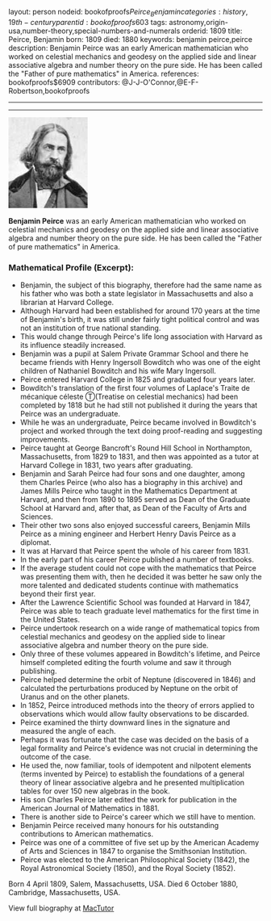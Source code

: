 layout: person
nodeid: bookofproofs$Peirce_Benjamin
categories: history,19th-century
parentid: bookofproofs$603
tags: astronomy,origin-usa,number-theory,special-numbers-and-numerals
orderid: 1809
title: Peirce, Benjamin
born: 1809
died: 1880
keywords: benjamin peirce,peirce
description: Benjamin Peirce was an early American mathematician who worked on celestial mechanics and geodesy on the applied side and linear associative algebra and number theory on the pure side. He has been called the "Father of pure mathematics" in America.
references: bookofproofs$6909
contributors: @J-J-O'Connor,@E-F-Robertson,bookofproofs

---



---

![Peirce_Benjamin.jpg](https://github.com/bookofproofs/bookofproofs.github.io/blob/main/_sources/_assets/images/portraits/Peirce_Benjamin.jpg?raw=true)

**Benjamin Peirce** was an early American mathematician who worked on celestial mechanics and geodesy on the applied side and linear associative algebra and number theory on the pure side. He has been called the "Father of pure mathematics" in America.

### Mathematical Profile (Excerpt):
* Benjamin, the subject of this biography, therefore had the same name as his father who was both a state legislator in Massachusetts and also a librarian at Harvard College.
* Although Harvard had been established for around 170 years at the time of Benjamin's birth, it was still under fairly tight political control and was not an institution of true national standing.
* This would change through Peirce's life long association with Harvard as its influence steadily increased.
* Benjamin was a pupil at Salem Private Grammar School and there he became friends with Henry Ingersoll Bowditch who was one of the eight children of Nathaniel Bowditch and his wife Mary Ingersoll.
* Peirce entered Harvard College in 1825 and graduated four years later.
* Bowditch's translation of the first four volumes of Laplace's Traite de mécanique céleste Ⓣ(Treatise on celestial mechanics)  had been completed by 1818 but he had still not published it during the years that Peirce was an undergraduate.
* While he was an undergraduate, Peirce became involved in Bowditch's project and worked through the text doing proof-reading and suggesting improvements.
* Peirce taught at George Bancroft's Round Hill School in Northampton, Massachusetts, from 1829 to 1831, and then was appointed as a tutor at Harvard College in 1831, two years after graduating.
* Benjamin and Sarah Peirce had four sons and one daughter, among them Charles Peirce (who also has a biography in this archive) and James Mills Peirce who taught in the Mathematics Department at Harvard, and then from 1890 to 1895 served as Dean of the Graduate School at Harvard and, after that, as Dean of the Faculty of Arts and Sciences.
* Their other two sons also enjoyed successful careers, Benjamin Mills Peirce as a mining engineer and Herbert Henry Davis Peirce as a diplomat.
* It was at Harvard that Peirce spent the whole of his career from 1831.
* In the early part of his career Peirce published a number of textbooks.
* If the average student could not cope with the mathematics that Peirce was presenting them with, then he decided it was better he saw only the more talented and dedicated students continue with mathematics beyond their first year.
* After the Lawrence Scientific School was founded at Harvard in 1847, Peirce was able to teach graduate level mathematics for the first time in the United States.
* Peirce undertook research on a wide range of mathematical topics from celestial mechanics and geodesy on the applied side to linear associative algebra and number theory on the pure side.
* Only three of these volumes appeared in Bowditch's lifetime, and Peirce himself completed editing the fourth volume and saw it through publishing.
* Peirce helped determine the orbit of Neptune (discovered in 1846) and calculated the perturbations produced by Neptune on the orbit of Uranus and on the other planets.
* In 1852, Peirce introduced methods into the theory of errors applied to observations which would allow faulty observations to be discarded.
* Peirce examined the thirty downward lines in the signature and measured the angle of each.
* Perhaps it was fortunate that the case was decided on the basis of a legal formality and Peirce's evidence was not crucial in determining the outcome of the case.
* He used the, now familiar, tools of idempotent and nilpotent elements (terms invented by Peirce) to establish the foundations of a general theory of linear associative algebra and he presented multiplication tables for over 150 new algebras in the book.
* His son Charles Peirce later edited the work for publication in the American Journal of Mathematics  in 1881.
* There is another side to Peirce's career which we still have to mention.
* Benjamin Peirce received many honours for his outstanding contributions to American mathematics.
* Peirce was one of a committee of five set up by the American Academy of Arts and Sciences in 1847 to organise the Smithsonian Institution.
* Peirce was elected to the American Philosophical Society (1842), the Royal Astronomical Society (1850), and the Royal Society (1852).

Born 4 April 1809, Salem, Massachusetts, USA. Died 6 October 1880, Cambridge, Massachusetts, USA.

View full biography at [MacTutor](https://mathshistory.st-andrews.ac.uk/Biographies/Peirce_Benjamin/)
